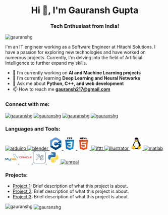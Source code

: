 <h1 align="center">Hi 👋, I'm Gauransh Gupta</h1>
<h3 align="center">Tech Enthusiast from India!</h3>

<p align="left">
  <img src="https://komarev.com/ghpvc/?username=gauranshg&label=Profile%20views&color=0e75b6&style=flat" alt="gauranshg" />
</p>

<p align="left">I'm an IT engineer working as a Software Engineer at Hitachi Solutions. I have a passion for exploring new technologies and have worked on numerous projects. Currently, I'm delving into the field of Artificial Intelligence to further expand my skills.</p>

- 🔭 I’m currently working on **AI and Machine Learning projects**
- 🌱 I’m currently learning **Deep Learning and Neural Networks**
- 💬 Ask me about **Python, C++, and web development**
- 📫 How to reach me **gauransh217@gmail.com**

<h3 align="left">Connect with me:</h3>
<p align="left">
  <a href="https://linkedin.com/in/gauranshg" target="_blank"><img align="center" src="https://raw.githubusercontent.com/rahuldkjain/github-profile-readme-generator/master/src/images/icons/Social/linked-in-alt.svg" alt="gauranshg" height="30" width="40" /></a>
  <a href="https://instagram.com/gauranshg" target="_blank"><img align="center" src="https://raw.githubusercontent.com/rahuldkjain/github-profile-readme-generator/master/src/images/icons/Social/instagram.svg" alt="gauranshg" height="30" width="40" /></a>
  <a href="https://www.behance.net/gauranshg" target="_blank"><img align="center" src="https://raw.githubusercontent.com/rahuldkjain/github-profile-readme-generator/master/src/images/icons/Social/behance.svg" alt="gauranshg" height="30" width="40" /></a>
  <a href="https://www.leetcode.com/gauranshg" target="_blank"><img align="center" src="https://raw.githubusercontent.com/rahuldkjain/github-profile-readme-generator/master/src/images/icons/Social/leet-code.svg" alt="gauranshg" height="30" width="40" /></a>
</p>

<h3 align="left">Languages and Tools:</h3>
<p align="left">
  <a href="https://www.arduino.cc/" target="_blank" rel="noreferrer"> <img src="https://cdn.worldvectorlogo.com/logos/arduino-1.svg" alt="arduino" width="40" height="40"/> </a>
  <a href="https://www.blender.org/" target="_blank" rel="noreferrer"> <img src="https://download.blender.org/branding/community/blender_community_badge_white.svg" alt="blender" width="40" height="40"/> </a>
  <a href="https://www.w3schools.com/cpp/" target="_blank" rel="noreferrer"> <img src="https://raw.githubusercontent.com/devicons/devicon/master/icons/cplusplus/cplusplus-original.svg" alt="cplusplus" width="40" height="40"/> </a>
  <a href="https://www.w3schools.com/css/" target="_blank" rel="noreferrer"> <img src="https://raw.githubusercontent.com/devicons/devicon/master/icons/css3/css3-original-wordmark.svg" alt="css3" width="40" height="40"/> </a>
  <a href="https://www.w3.org/html/" target="_blank" rel="noreferrer"> <img src="https://raw.githubusercontent.com/devicons/devicon/master/icons/html5/html5-original-wordmark.svg" alt="html5" width="40" height="40"/> </a>
  <a href="https://ifttt.com/" target="_blank" rel="noreferrer"> <img src="https://www.vectorlogo.zone/logos/ifttt/ifttt-ar21.svg" alt="ifttt" width="40" height="40"/> </a>
  <a href="https://www.adobe.com/in/products/illustrator.html" target="_blank" rel="noreferrer"> <img src="https://www.vectorlogo.zone/logos/adobe_illustrator/adobe_illustrator-icon.svg" alt="illustrator" width="40" height="40"/> </a>
  <a href="https://www.linux.org/" target="_blank" rel="noreferrer"> <img src="https://raw.githubusercontent.com/devicons/devicon/master/icons/linux/linux-original.svg" alt="linux" width="40" height="40"/> </a>
  <a href="https://www.mathworks.com/" target="_blank" rel="noreferrer"> <img src="https://upload.wikimedia.org/wikipedia/commons/2/21/Matlab_Logo.png" alt="matlab" width="40" height="40"/> </a>
  <a href="https://www.mysql.com/" target="_blank" rel="noreferrer"> <img src="https://raw.githubusercontent.com/devicons/devicon/master/icons/mysql/mysql-original-wordmark.svg" alt="mysql" width="40" height="40"/> </a>
  <a href="https://www.oracle.com/" target="_blank" rel="noreferrer"> <img src="https://raw.githubusercontent.com/devicons/devicon/master/icons/oracle/oracle-original.svg" alt="oracle" width="40" height="40"/> </a>
  <a href="https://www.photoshop.com/en" target="_blank" rel="noreferrer"> <img src="https://raw.githubusercontent.com/devicons/devicon/master/icons/photoshop/photoshop-line.svg" alt="photoshop" width="40" height="40"/> </a>
  <a href="https://www.python.org" target="_blank" rel="noreferrer"> <img src="https://raw.githubusercontent.com/devicons/devicon/master/icons/python/python-original.svg" alt="python" width="40" height="40"/> </a>
  <a href="https://unrealengine.com/" target="_blank" rel="noreferrer"> <img src="https://raw.githubusercontent.com/kenangundogan/fontisto/036b7eca71aab1bef8e6a0518f7329f13ed62f6b/icons/svg/brand/unreal-engine.svg" alt="unreal" width="40" height="40"/> </a>
</p>

<h3 align="left">Projects:</h3>
<ul>
  <li><a href="https://github.com/gauranshg/project1">Project 1</a>: Brief description of what this project is about.</li>
  <li><a href="https://github.com/gauranshg/project2">Project 2</a>: Brief description of what this project is about.</li>
  <li><a href="https://github.com/gauranshg/project3">Project 3</a>: Brief description of what this project is about.</li>
</ul>

<p><img align="left" src="https://github-readme-stats.vercel.app/api/top-langs?username=gauranshg&show_icons=true&locale=en&layout=compact&theme=dracula" alt="gauranshg" /></p>

<p>&nbsp;<img align="center" src="https://github-readme-stats.vercel.app/api?username=gauranshg&show_icons=true&locale=en&theme=dracula" alt="gauranshg" /></p>
